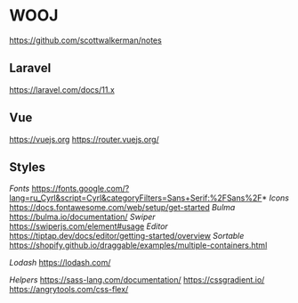 # WOOJ

https://github.com/scottwalkerman/notes

## Laravel

https://laravel.com/docs/11.x

## Vue

https://vuejs.org
https://router.vuejs.org/

## Styles

_Fonts_
https://fonts.google.com/?lang=ru_Cyrl&script=Cyrl&categoryFilters=Sans+Serif:%2FSans%2F*
_Icons_
https://docs.fontawesome.com/web/setup/get-started
_Bulma_
https://bulma.io/documentation/
_Swiper_
https://swiperjs.com/element#usage
_Editor_
https://tiptap.dev/docs/editor/getting-started/overview
_Sortable_
https://shopify.github.io/draggable/examples/multiple-containers.html

_Lodash_
https://lodash.com/

_Helpers_
https://sass-lang.com/documentation/
https://cssgradient.io/
https://angrytools.com/css-flex/
